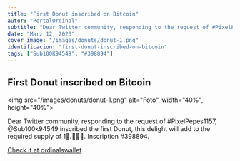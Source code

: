 ```yaml
---
title: "First Donut inscribed on Bitcoin"
autor: "PortalOrdinal"
subtitle: "Dear Twitter community, responding to the request of #PixelPepes1157, @Sub100k94549 inscribed the first Donut, this delight will add to the required supply of 1🍩.🍩🍩🍩. Inscription #398894."
date: "Marz 12, 2023"
cover_image: "/images/donuts/donut-1.png"
identificacion: "first-donut-inscribed-on-bitcoin"
tags: ["Sub100K94549", "#398894"]
---
```


## First Donut inscribed on Bitcoin

<img src="/images/donuts/donut-1.png" alt="Foto", width="40%", height="40%">


Dear Twitter community, responding to the request of #PixelPepes1157, @Sub100k94549 inscribed the first Donut, this delight will add to the required supply of 1🍩.🍩🍩🍩.
Inscription #398894.


<a href="https://ordinalswallet.com/inscription/47b36997a46c978f6a7d5d6f6a58c35a1e91074286d153737bd53074b2c24e71i0" target="_blank">Check it at ordinalswallet</a>